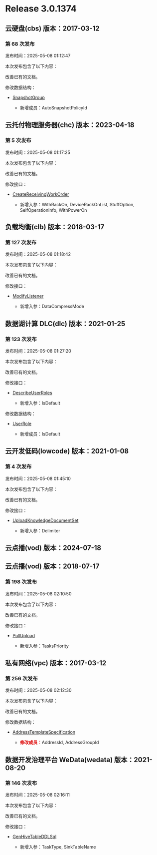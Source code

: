 # Release 3.0.1374

## 云硬盘(cbs) 版本：2017-03-12

### 第 68 次发布

发布时间：2025-05-08 01:12:47

本次发布包含了以下内容：

改善已有的文档。

修改数据结构：

* [SnapshotGroup](https://cloud.tencent.com/document/api/362/15669#SnapshotGroup)

	* 新增成员：AutoSnapshotPolicyId




## 云托付物理服务器(chc) 版本：2023-04-18

### 第 5 次发布

发布时间：2025-05-08 01:17:25

本次发布包含了以下内容：

改善已有的文档。

修改接口：

* [CreateReceivingWorkOrder](https://cloud.tencent.com/document/api/1448/117181)

	* 新增入参：WithRackOn, DeviceRackOnList, StuffOption, SelfOperationInfo, WithPowerOn




## 负载均衡(clb) 版本：2018-03-17

### 第 127 次发布

发布时间：2025-05-08 01:18:42

本次发布包含了以下内容：

改善已有的文档。

修改接口：

* [ModifyListener](https://cloud.tencent.com/document/api/214/30681)

	* 新增入参：DataCompressMode




## 数据湖计算 DLC(dlc) 版本：2021-01-25

### 第 123 次发布

发布时间：2025-05-08 01:27:20

本次发布包含了以下内容：

改善已有的文档。

修改接口：

* [DescribeUserRoles](https://cloud.tencent.com/document/api/1342/96019)

	* 新增入参：IsDefault


修改数据结构：

* [UserRole](https://cloud.tencent.com/document/api/1342/53778#UserRole)

	* 新增成员：IsDefault




## 云开发低码(lowcode) 版本：2021-01-08

### 第 4 次发布

发布时间：2025-05-08 01:45:10

本次发布包含了以下内容：

改善已有的文档。

修改接口：

* [UploadKnowledgeDocumentSet](https://cloud.tencent.com/document/api/1301/116428)

	* 新增入参：Delimiter




## 云点播(vod) 版本：2024-07-18



## 云点播(vod) 版本：2018-07-17

### 第 198 次发布

发布时间：2025-05-08 02:10:50

本次发布包含了以下内容：

改善已有的文档。

修改接口：

* [PullUpload](https://cloud.tencent.com/document/api/266/35575)

	* 新增入参：TasksPriority




## 私有网络(vpc) 版本：2017-03-12

### 第 256 次发布

发布时间：2025-05-08 02:12:30

本次发布包含了以下内容：

改善已有的文档。

修改数据结构：

* [AddressTemplateSpecification](https://cloud.tencent.com/document/api/215/15824#AddressTemplateSpecification)

	* <font color="#dd0000">**修改成员**：</font>AddressId, AddressGroupId




## 数据开发治理平台 WeData(wedata) 版本：2021-08-20

### 第 146 次发布

发布时间：2025-05-08 02:16:11

本次发布包含了以下内容：

改善已有的文档。

修改接口：

* [GenHiveTableDDLSql](https://cloud.tencent.com/document/api/1267/82483)

	* 新增入参：TaskType, SinkTableName




